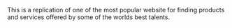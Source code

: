 This is a replication of one of the most popular website for finding products and services offered by some of the worlds best talents.


